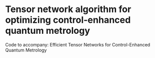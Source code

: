 # Tensor network algorithm for optimizing control-enhanced quantum metrology
Code to accompany: Efficient Tensor Networks for Control-Enhanced Quantum Metrology

